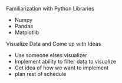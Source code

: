 Familiarization with Python Libraries
- Numpy
- Pandas
- Matplotlib

Visualize Data and Come up with Ideas
- Use someone elses visualizer
- Implement ability to filter data to visualize
- Get idea of how we want to implement
- plan rest of schedule